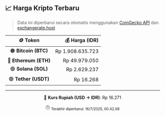 

<!-- HARGA_KRIPTO -->
## 📈 Harga Kripto Terbaru

> Data ini diperbarui secara otomatis menggunakan [CoinGecko API](https://www.coingecko.com/) dan [exchangerate.host](https://exchangerate.host/)

<div align="center">

| 🪙 Token | 💰 Harga (IDR) |
|:------:|---------------:|
| 🟠 **Bitcoin (BTC)**   | Rp 1.908.635.723 |
| 🔵 **Ethereum (ETH)**  | Rp 49.979.050 |
| 🟣 **Solana (SOL)**    | Rp 2.629.237 |
| 🟢 **Tether (USDT)**   | Rp 16.268 |

---

💱 **Kurs Rupiah (USD → IDR)**: Rp 16.271

🕒 <sub>Terakhir diperbarui: 16/7/2025, 00.42.08</sub>

</div>
<!-- /HARGA_KRIPTO -->